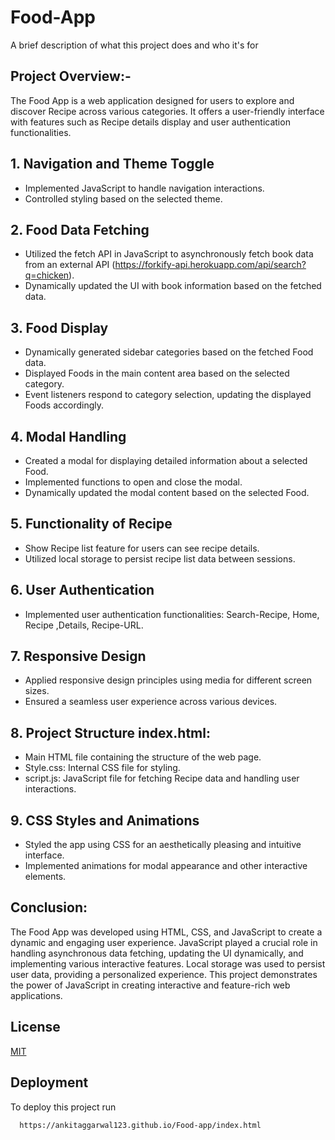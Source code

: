 
# Food-App

A brief description of what this project does and who it's for

## Project Overview:-
The Food App is a web application designed for users to explore and discover Recipe across various categories. It offers a user-friendly interface with features such as Recipe details display and user authentication functionalities.



## 1. Navigation and Theme Toggle
 -  Implemented JavaScript to handle navigation interactions.   
 -  Controlled styling based on the selected theme.
## 2. Food Data Fetching 
 -  Utilized the fetch API in JavaScript to asynchronously fetch book data from an external API (https://forkify-api.herokuapp.com/api/search?q=chicken).
 - Dynamically updated the UI with book information based on the fetched data.
## 3. Food Display
-  Dynamically generated sidebar categories based on the fetched Food data.
- Displayed Foods in the main content area based on the selected category. 
- Event listeners respond to category selection, updating the displayed Foods accordingly.
## 4. Modal Handling
- Created a modal for displaying detailed information about a selected Food. 
- Implemented functions to open and close the modal. 
- Dynamically updated the modal content based on the selected Food.
## 5. Functionality of Recipe
- Show Recipe list feature for users can see recipe details.  
- Utilized local storage to persist recipe list data between sessions.
## 6. User Authentication
- Implemented user authentication functionalities: Search-Recipe, Home, Recipe ,Details, Recipe-URL.
## 7. Responsive Design
- Applied responsive design principles using media for different screen sizes. 
- Ensured a seamless user experience across various devices.  
## 8. Project Structure index.html:
- Main HTML file containing the structure of the web page.
- Style.css: Internal CSS file for styling. 
- script.js: JavaScript file for fetching Recipe data and handling user interactions.  
## 9. CSS Styles and Animations
- Styled the app using CSS for an aesthetically pleasing and intuitive interface. 
- Implemented animations for modal appearance and other interactive elements.

## Conclusion:
The Food App was developed using HTML, CSS, and JavaScript to create a dynamic and engaging user experience. JavaScript played a crucial role in handling asynchronous data fetching, updating the UI dynamically, and implementing various interactive features. Local storage was used to persist user data, providing a personalized experience. This project demonstrates the power of JavaScript in creating interactive and feature-rich web applications.

## License

[MIT](https://choosealicense.com/licenses/mit/)


## Deployment

To deploy this project run

```bash
  https://ankitaggarwal123.github.io/Food-app/index.html
```

